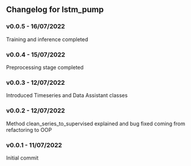 ## Changelog for lstm_pump

### v0.0.5 - 16/07/2022
Training and inference completed

### v0.0.4 - 15/07/2022
Preprocessing stage completed

### v0.0.3 - 12/07/2022
Introduced Timeseries and Data Assistant classes

### v0.0.2 - 12/07/2022
Method clean_series_to_supervised explained and bug fixed coming from refactoring to OOP

### v0.0.1 - 11/07/2022
Initial commit
